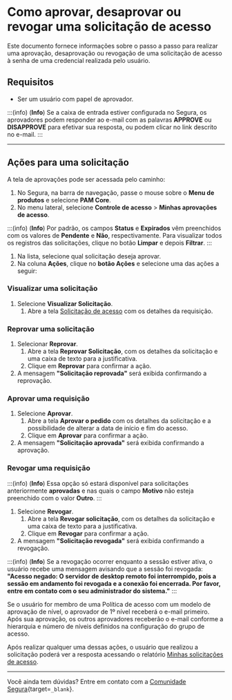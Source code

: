# Como aprovar, desaprovar ou revogar uma solicitação de acesso

Este documento fornece informações sobre o passo a passo para realizar uma aprovação, desaprovação ou revogação de uma solicitação de acesso à senha de uma credencial realizada pelo usuário.

## Requisitos

* Ser um usuário com papel de aprovador.

:::(info) (**Info**)
Se a caixa de entrada estiver configurada no Segura, os aprovadores podem responder ao e-mail com as palavras **APPROVE** ou **DISAPPROVE** para efetivar sua resposta, ou podem clicar no link descrito no e-mail.
:::

---
## Ações para uma solicitação
A tela de aprovações pode ser acessada pelo caminho:

1. No Segura, na barra de navegação, passe o mouse sobre o **Menu de produtos** e selecione **PAM Core**.
2. No menu lateral, selecione **Controle de acesso** >  **Minhas aprovações de acesso**.

:::(info) (**Info**)
Por padrão, os campos **Status** e **Expirados** vêm preenchidos com os valores de **Pendente** e **Não**, respectivamente. Para visualizar todos os registros das solicitações, clique no botão **Limpar** e depois **Filtrar**.
::: 

1. Na lista, selecione qual solicitação deseja aprovar.
2. Na coluna **Ações**, clique no **botão Ações** e selecione uma das ações a seguir:

###  Visualizar uma solicitação

1. Selecione **Visualizar Solicitação**.
    1. Abre a tela [Solicitação de acesso](/v4/docs/pt/pam-session-access-request-details) com os detalhes da requisição.

###  Reprovar uma solicitação

1. Selecionar **Reprovar**.
    1. Abre a tela **Reprovar Solicitação**, com os detalhes da solicitação e uma caixa de texto para a justificativa.
    2. Clique em **Reprovar** para confirmar a ação.
2. A mensagem **"Solicitação reprovada"** será exibida confirmando a reprovação.

### Aprovar uma requisição

1. Selecione **Aprovar**.
    1. Abre a tela **Aprovar o pedido** com os detalhes da solicitação e  a possibilidade de alterar a data de início e fim do acesso.
    2. Clique em **Aprovar** para confirmar a ação.
2. A mensagem **"Solicitação aprovada"** será exibida confirmando a aprovação.

### Revogar uma requisição
:::(info) (**Info**)
Essa opção só estará disponível para solicitações anteriormente **aprovadas** e nas quais o campo **Motivo** não esteja preenchido com o valor **Outro**.
:::

1. Selecione **Revogar**.
    1. Abre a tela **Revogar solicitação**, com os detalhes da solicitação e uma caixa de texto para a justificativa.
    2. Clique em **Revogar** para confirmar a ação.
2. A mensagem **"Solicitação revogada"** será exibida confirmando a revogação.

:::(info) (**Info**)
Se a revogação ocorrer enquanto a sessão estiver ativa, o usuário recebe uma mensagem avisando que a sessão foi revogada: **"Acesso negado: O servidor de desktop remoto foi interrompido, pois a sessão em andamento foi revogada e a conexão foi encerrada. Por favor, entre em contato com o seu administrador do sistema."**
:::

Se o usuário for membro de uma Política de acesso com um modelo de aprovação de nível, o aprovador de 1º nível receberá o e-mail primeiro. Após sua aprovação, os outros aprovadores receberão o e-mail conforme a hierarquia e número de níveis definidos na configuração do grupo de acesso.

Após realizar qualquer uma dessas ações, o usuário que realizou a solicitação poderá ver a resposta acessando o relatório [Minhas solicitações de acesso](/v4/docs/pt/pam-session-my-access-requests).

---
Você ainda tem dúvidas? Entre em contato com a [Comunidade Segura](https://community.Segura.io/){target=`_blank`}.